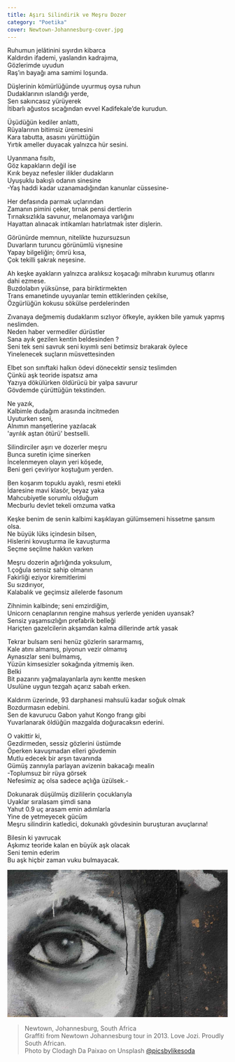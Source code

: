 ```yaml
---
title: Aşırı Silindirik ve Meşru Dozer
category: "Poetika"
cover: Newtown-Johannesburg-cover.jpg
---
```


Ruhumun jelâtinini sıyırdın kibarca<br />
Kaldırdın ifademi, yaslandın kadrajıma,<br />
Gözlerimde uyudun<br />
Raş’ın bayağı ama samimi loşunda. <br />

Düşlerinin kömürlüğünde uyurmuş oysa ruhun<br />
Dudaklarının ıslandığı yerde,<br />
Sen sakıncasız yürüyerek<br />
İtibarlı ağustos sıcağından evvel Kadifekale’de kurudun.<br />

Üşüdüğün kediler anlattı,<br />
Rüyalarının bitimsiz üremesini<br />
Kara tabutta, asasını yürüttüğün<br />
Yırtık ameller duyacak yalnızca hür sesini.<br />

Uyanmana fısıltı,<br />
Göz kapakların değil ise<br />
Kırık beyaz nefesler ilikler dudakların<br />
Uyuşuklu bakışlı odanın sinesine<br />
-Yaş haddi kadar uzanamadığından kanunlar cüssesine-<br />

Her defasında parmak uçlarından<br />
Zamanın pimini çeker, tırnak pensi dertlerin<br />
Tırnaksızlıkla savunur, melanomaya varlığını<br />
Hayattan alınacak intikamları hatırlatmak ister dişlerin. <br />

Görünürde memnun, nitelikte huzursuzsun<br />
Duvarların turuncu görünümlü vişnesine<br />
Yapay bilgeliğin; ömrü kısa,<br />
Çok tekilli şakrak neşesine.<br />

Ah keşke ayakların yalnızca aralıksız koşacağı mihrabın kurumuş otlarını dahi ezmese.<br />
Buzdolabın yüksünse, para biriktirmekten<br />
Trans emanetinde uyuyanlar temin ettiklerinden çekilse, <br />
Özgürlüğün kokusu sökülse perdelerinden<br />

Zıvanaya değmemiş dudaklarım sızlıyor öfkeyle, ayıkken bile yamuk yapmış neslimden.<br />
Neden haber vermediler dürüstler<br />
Sana ayık gezilen kentin beldesinden ?<br />
Seni tek seni savruk seni kıyımlı seni betimsiz bırakarak öylece<br />
Yinelenecek suçların müsvettesinden<br />

Elbet son sınıftaki halkın ödevi dönecektir sensiz teslimden<br />
Çünkü aşk teoride ispatsız ama <br />
Yazıya dökülürken öldürücü bir yalpa savurur<br />
Gövdemde çürüttüğün tekstinden.<br />

Ne yazık,<br />
Kalbimle dudağım arasında incitmeden<br />
Uyuturken seni,<br />
Alnımın manşetlerine yazılacak<br />
'ayrılık aştan ötürü' bestselli.<br />

Silindirciler aşırı ve dozerler meşru<br />
Bunca suretin içime sinerken<br />
İncelenmeyen olayın yeri köşede, <br />
Beni geri çeviriyor koştuğum yerden. <br />

Ben koşarım topuklu ayaklı, resmi etekli<br />
İdaresine mavi klasör, beyaz yaka<br />
Mahcubiyetle sorumlu olduğum<br />
Mecburlu devlet tekeli omzuma vatka<br />

Keşke benim de senin kalbimi kaşıklayan gülümsemeni hissetme şansım olsa.<br />
Ne büyük lüks içindesin bilsen,<br />
Hislerini kovuşturma ile kavuşturma<br />
Seçme seçilme hakkın varken<br />

Meşru dozerin ağırlığında yoksulum,<br />
1.çoğula sensiz sahip olmanın<br />
Fakirliği eziyor kiremitlerimi<br />
Su sızdırıyor,<br />
Kalabalık ve geçimsiz ailelerde fasonum <br />

Zihnimin kalbinde; seni emzirdiğim,<br />
Unicorn cenaplarının rengine mahsus yerlerde yeniden uyansak?<br />
Sensiz yaşamsızlığın prefabrik belleği<br />
Hariçten gazelcilerin akşamdan kalma dillerinde artık yasak<br />

Tekrar bulsam seni henüz gözlerin sararmamış,<br />
Kale atını almamış, piyonun vezir olmamış<br />
Aynasızlar seni bulmamış,<br />
Yüzün kimsesizler sokağında yitmemiş iken.<br />
Belki<br />
Bit pazarını yağmalayanlarla aynı kentte mesken<br />
Usulüne uygun tezgah açarız sabah erken.<br />

Kaldırım üzerinde, 93 darphanesi mahsulü kadar soğuk olmak<br />
Bozdurmasın edebini.<br />
Sen de kavurucu Gabon yahut Kongo frangı gibi<br />
Yuvarlanarak öldüğün mazgalda doğuracaksın ederini.<br />

O vakittir ki,<br />
Gezdirmeden, sessiz gözlerini üstümde<br />
Öperken kavuşmadan elleri gövdemin<br />
Mutlu edecek bir arşın tavanında<br />
Gümüş zannıyla parlayan avizenin bakacağı mealin<br />
-Toplumsuz bir rüya görsek<br />
Nefesimiz aç olsa sadece açlığa üzülsek.-<br />

Dokunarak düşülmüş dizililerin çocuklarıyla<br />
Uyaklar sıralasam şimdi sana<br />
Yahut 0.9 uç arasam emin adımlarla<br />
Yine de yetmeyecek gücüm <br />
Meşru silindirin katledici, dokunaklı gövdesinin buruşturan avuçlarına!<br />

Bilesin ki yavrucak<br />
Aşkımız teoride kalan en büyük aşk olacak<br />
Seni temin ederim<br />
Bu aşk hiçbir zaman vuku bulmayacak.<br />

![unsplash.com](./Newtown-Johannesburg.jpg)

> Newtown, Johannesburg, South Africa <br />
> Graffiti from Newtown Johannesburg tour in 2013. Love Jozi. Proudly South African.<br />
> Photo by Clodagh Da Paixao on Unsplash [@picsbylikesoda](https://unsplash.com/photos/llsCAW1nj2A)
